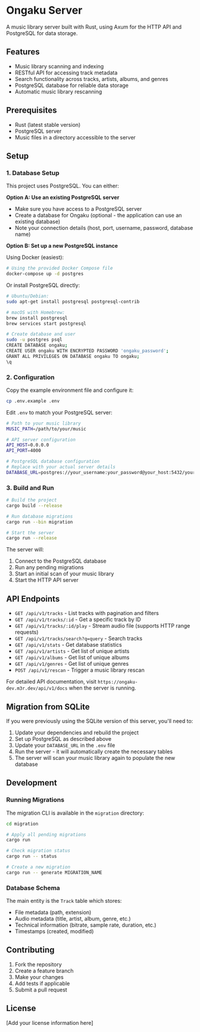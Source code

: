 # Ongaku Server

A music library server built with Rust, using Axum for the HTTP API and PostgreSQL for data storage.

## Features

- Music library scanning and indexing
- RESTful API for accessing track metadata
- Search functionality across tracks, artists, albums, and genres
- PostgreSQL database for reliable data storage
- Automatic music library rescanning

## Prerequisites

- Rust (latest stable version)
- PostgreSQL server
- Music files in a directory accessible to the server

## Setup

### 1. Database Setup

This project uses PostgreSQL. You can either:

**Option A: Use an existing PostgreSQL server**
- Make sure you have access to a PostgreSQL server
- Create a database for Ongaku (optional - the application can use an existing database)
- Note your connection details (host, port, username, password, database name)

**Option B: Set up a new PostgreSQL instance**

Using Docker (easiest):
```bash
# Using the provided Docker Compose file
docker-compose up -d postgres
```

Or install PostgreSQL directly:
```bash
# Ubuntu/Debian:
sudo apt-get install postgresql postgresql-contrib

# macOS with Homebrew:
brew install postgresql
brew services start postgresql

# Create database and user
sudo -u postgres psql
CREATE DATABASE ongaku;
CREATE USER ongaku WITH ENCRYPTED PASSWORD 'ongaku_password';
GRANT ALL PRIVILEGES ON DATABASE ongaku TO ongaku;
\q
```

### 2. Configuration

Copy the example environment file and configure it:

```bash
cp .env.example .env
```

Edit `.env` to match your PostgreSQL server:

```bash
# Path to your music library
MUSIC_PATH=/path/to/your/music

# API server configuration
API_HOST=0.0.0.0
API_PORT=4000

# PostgreSQL database configuration
# Replace with your actual server details
DATABASE_URL=postgres://your_username:your_password@your_host:5432/your_database_name
```

### 3. Build and Run

```bash
# Build the project
cargo build --release

# Run database migrations
cargo run --bin migration

# Start the server
cargo run --release
```

The server will:
1. Connect to the PostgreSQL database
2. Run any pending migrations
3. Start an initial scan of your music library
4. Start the HTTP API server

## API Endpoints

- `GET /api/v1/tracks` - List tracks with pagination and filters
- `GET /api/v1/tracks/:id` - Get a specific track by ID
- `GET /api/v1/tracks/:id/play` - Stream audio file (supports HTTP range requests)
- `GET /api/v1/tracks/search?q=query` - Search tracks
- `GET /api/v1/stats` - Get database statistics
- `GET /api/v1/artists` - Get list of unique artists
- `GET /api/v1/albums` - Get list of unique albums
- `GET /api/v1/genres` - Get list of unique genres
- `POST /api/v1/rescan` - Trigger a music library rescan

For detailed API documentation, visit `https://ongaku-dev.m3r.dev/api/v1/docs` when the server is running.

## Migration from SQLite

If you were previously using the SQLite version of this server, you'll need to:

1. Update your dependencies and rebuild the project
2. Set up PostgreSQL as described above
3. Update your `DATABASE_URL` in the `.env` file
4. Run the server - it will automatically create the necessary tables
5. The server will scan your music library again to populate the new database

## Development

### Running Migrations

The migration CLI is available in the `migration` directory:

```bash
cd migration

# Apply all pending migrations
cargo run

# Check migration status
cargo run -- status

# Create a new migration
cargo run -- generate MIGRATION_NAME
```

### Database Schema

The main entity is the `Track` table which stores:
- File metadata (path, extension)
- Audio metadata (title, artist, album, genre, etc.)
- Technical information (bitrate, sample rate, duration, etc.)
- Timestamps (created, modified)

## Contributing

1. Fork the repository
2. Create a feature branch
3. Make your changes
4. Add tests if applicable
5. Submit a pull request

## License

[Add your license information here]
